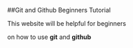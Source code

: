 ##Git and Github Beginners Tutorial

This website will be helpful for beginners

on how to use **git** and **github**
